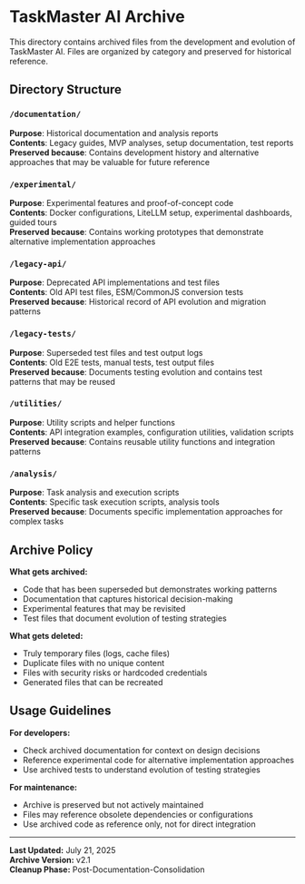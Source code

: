 # TaskMaster AI Archive

This directory contains archived files from the development and evolution of TaskMaster AI. Files are organized by category and preserved for historical reference.

## Directory Structure

### `/documentation/`
**Purpose**: Historical documentation and analysis reports  
**Contents**: Legacy guides, MVP analyses, setup documentation, test reports  
**Preserved because**: Contains development history and alternative approaches that may be valuable for future reference

### `/experimental/`
**Purpose**: Experimental features and proof-of-concept code  
**Contents**: Docker configurations, LiteLLM setup, experimental dashboards, guided tours  
**Preserved because**: Contains working prototypes that demonstrate alternative implementation approaches

### `/legacy-api/`
**Purpose**: Deprecated API implementations and test files  
**Contents**: Old API test files, ESM/CommonJS conversion tests  
**Preserved because**: Historical record of API evolution and migration patterns

### `/legacy-tests/`
**Purpose**: Superseded test files and test output logs  
**Contents**: Old E2E tests, manual tests, test output files  
**Preserved because**: Documents testing evolution and contains test patterns that may be reused

### `/utilities/`
**Purpose**: Utility scripts and helper functions  
**Contents**: API integration examples, configuration utilities, validation scripts  
**Preserved because**: Contains reusable utility functions and integration patterns

### `/analysis/`
**Purpose**: Task analysis and execution scripts  
**Contents**: Specific task execution scripts, analysis tools  
**Preserved because**: Documents specific implementation approaches for complex tasks

## Archive Policy

**What gets archived:**
- Code that has been superseded but demonstrates working patterns
- Documentation that captures historical decision-making
- Experimental features that may be revisited
- Test files that document evolution of testing strategies

**What gets deleted:**
- Truly temporary files (logs, cache files)
- Duplicate files with no unique content
- Files with security risks or hardcoded credentials
- Generated files that can be recreated

## Usage Guidelines

**For developers:**
- Check archived documentation for context on design decisions
- Reference experimental code for alternative implementation approaches
- Use archived tests to understand evolution of testing strategies

**For maintenance:**
- Archive is preserved but not actively maintained
- Files may reference obsolete dependencies or configurations
- Use archived code as reference only, not for direct integration

---

**Last Updated:** July 21, 2025  
**Archive Version:** v2.1  
**Cleanup Phase:** Post-Documentation-Consolidation